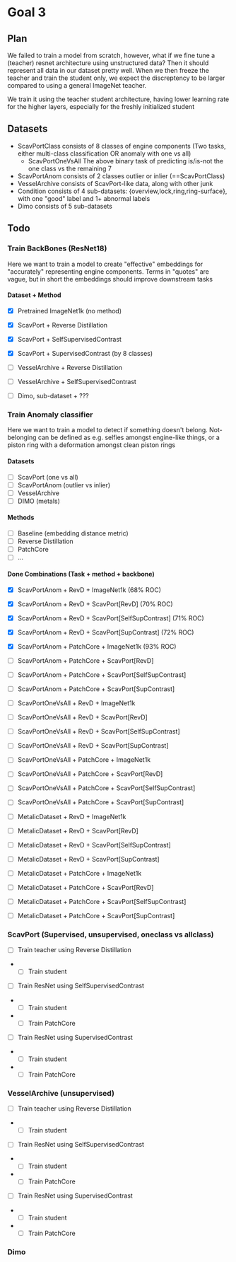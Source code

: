 # Goal 3
## Plan
We failed to train a model from scratch, however, what if we fine tune a (teacher) resnet architecture using unstructured data? Then it should represent all data in our dataset pretty well. When we then freeze the teacher and train the student only, we expect the discreptency to be larger compared to using a general ImageNet teacher.

We train it using the teacher student architecture, having lower learning rate for the higher layers, especially for the freshly initialized student 

## Datasets
- ScavPortClass consists of 8 classes of engine components (Two tasks, either multi-class classification OR anomaly with one vs all)
    - ScavPortOneVsAll The above binary task of predicting is/is-not the one class vs the remaining 7
- ScavPortAnom consists of 2 classes outlier or inlier (==ScavPortClass)
- VesselArchive consists of ScavPort-like data, along with other junk
- Condition consists of 4 sub-datasets: {overview,lock,ring,ring-surface}, with one "good" label and 1+ abnormal labels
- Dimo consists of 5 sub-datasets

## Todo

### Train BackBones (ResNet18)
Here we want to train a model to create "effective" embeddings for "accurately" representing engine components. Terms in "quotes" are vague, but in short the embeddings should improve downstream tasks
#### Dataset + Method
- [x] Pretrained ImageNet1k (no method)
- [x] ScavPort + Reverse Distillation
- [x] ScavPort + SelfSupervisedContrast
- [x] ScavPort + SupervisedContrast (by 8 classes)
- [ ] VesselArchive + Reverse Distillation
- [ ] VesselArchive + SelfSupervisedContrast
- [ ] Dimo, sub-dataset + ???


### Train Anomaly classifier
Here we want to train a model to detect if something doesn't belong. Not-belonging can be defined as e.g. selfies amongst engine-like things, or a piston ring with a deformation amongst clean piston rings 
#### Datasets
- [ ] ScavPort (one vs all)
- [ ] ScavPortAnom (outlier vs inlier)
- [ ] VesselArchive
- [ ] DIMO (metals)

#### Methods
- [ ] Baseline (embedding distance metric)
- [ ] Reverse Distillation
- [ ] PatchCore
- [ ] ...

#### Done Combinations (Task + method + backbone)
- [x] ScavPortAnom + RevD + ImageNet1k (68% ROC)
- [x] ScavPortAnom + RevD + ScavPort[RevD] (70% ROC)
- [x] ScavPortAnom + RevD + ScavPort[SelfSupContrast] (71% ROC)
- [x] ScavPortAnom + RevD + ScavPort[SupContrast] (72% ROC)

- [x] ScavPortAnom + PatchCore + ImageNet1k (93% ROC)
- [ ] ScavPortAnom + PatchCore + ScavPort[RevD]
- [ ] ScavPortAnom + PatchCore + ScavPort[SelfSupContrast]
- [ ] ScavPortAnom + PatchCore + ScavPort[SupContrast]

- [ ] ScavPortOneVsAll + RevD + ImageNet1k
- [ ] ScavPortOneVsAll + RevD + ScavPort[RevD]
- [ ] ScavPortOneVsAll + RevD + ScavPort[SelfSupContrast]
- [ ] ScavPortOneVsAll + RevD + ScavPort[SupContrast]

- [ ] ScavPortOneVsAll + PatchCore + ImageNet1k
- [ ] ScavPortOneVsAll + PatchCore + ScavPort[RevD]
- [ ] ScavPortOneVsAll + PatchCore + ScavPort[SelfSupContrast]
- [ ] ScavPortOneVsAll + PatchCore + ScavPort[SupContrast]

- [ ] MetalicDataset + RevD + ImageNet1k
- [ ] MetalicDataset + RevD + ScavPort[RevD]
- [ ] MetalicDataset + RevD + ScavPort[SelfSupContrast]
- [ ] MetalicDataset + RevD + ScavPort[SupContrast]
- [ ] MetalicDataset + PatchCore + ImageNet1k
- [ ] MetalicDataset + PatchCore + ScavPort[RevD]
- [ ] MetalicDataset + PatchCore + ScavPort[SelfSupContrast]
- [ ] MetalicDataset + PatchCore + ScavPort[SupContrast]

### ScavPort (Supervised, unsupervised, oneclass vs allclass)
- [ ] Train teacher using Reverse Distillation
- - [ ] Train student
- [ ] Train ResNet using SelfSupervisedContrast
- - [ ] Train student
- - [ ] Train PatchCore
- [ ] Train ResNet using SupervisedContrast
- - [ ] Train student
- - [ ] Train PatchCore
### VesselArchive (unsupervised)
- [ ] Train teacher using Reverse Distillation
- - [ ] Train student
- [ ] Train ResNet using SelfSupervisedContrast
- - [ ] Train student
- - [ ] Train PatchCore
- [ ] Train ResNet using SupervisedContrast
- - [ ] Train student
- - [ ] Train PatchCore

### Dimo